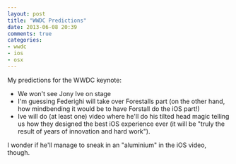 ```yaml
---
layout: post
title: "WWDC Predictions"
date: 2013-06-08 20:39
comments: true
categories:
- wwdc
- ios
- osx
---
```


My predictions for the WWDC keynote:

* We won't see Jony Ive on stage 
* I'm guessing Federighi will take over Forestalls part (on the other hand, how mindbending it would be to have Forstall do the iOS part!)
* Ive will do (at least one) video where he'll do his tilted head magic telling us how they designed the best iOS experience ever (it will be "truly the result of years of innovation and hard work"). 

I wonder if he'll manage to sneak in an "aluminium" in the iOS video, though.